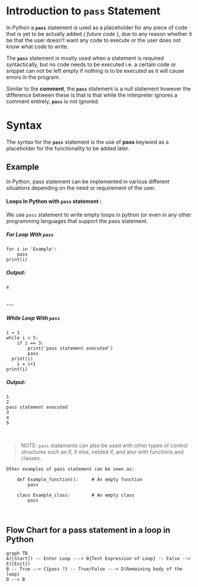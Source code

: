 # Introduction to  `pass` Statement
In Python a  **`pass`** statement is used as a placeholder for any piece of code that is yet to be actually added <i>( future code )</i>, due to any reason whether it be that the user doesn’t want any code to execute or the user does not know what code to write.

The  **`pass`**  statement is mostly used when a statement is required syntactically, but no code needs to be executed i.e. a certain code or snippet can not be left empty if nothing is to be executed as it will cause errors in the program.

Similar to the **comment**, the  **`pass`** statement is a null statement however the difference between these is that is that while the interpreter ignores a comment entirely, **`pass`** is not ignored.

# Syntax

The syntax for the  **`pass`** statement is the use of **pass** keyword as a placeholder for the functionality to be added later. 

## Example

In Python, pass statement can be implemented in various different situations depending on the need or requirement of the user.

#### Loops In Python with `pass` statement :

We use  `pass`  statement to write empty loops in python (or even in any other programming languages that support the pass statement.

##### For Loop With  `pass`

```{python}
for i in 'Example':
	pass
print(i)
```
##### Output:
```{HTML}
e
```
<br>
---
<br>

##### While Loop With  `pass`

```{python}
i = 1  
while i < 5:  
    if i == 3:  
        print('pass statement executed')  
        pass  
  print(i)  
    i = i+1  
print(i)
```
##### Output:
```
1
2
pass statement executed
3
4
5
```
<br>

> NOTE: `pass` statements can also be used with other types of control structures such as if, if else, nested if, and also with functions and classes.
```{python}
Other examples of pass statement can be seen as: 

	def Example_function():     # An empty function
		pass

	class Example_class:        # An empty class
		pass
```
<br>

## Flow Chart for a pass statement in a loop in Python

```mermaid
graph TB
A([Start]) -- Enter Loop ---> B{Test Expression of Loop} -- False --> E([Exit])
B -- True --> C{pass ?} -- True/False ---> D(Remaining body of the loop)
D --> B



```
